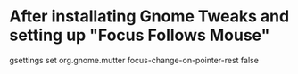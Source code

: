 # After installating Gnome Tweaks and setting up "Focus Follows Mouse"
gsettings set org.gnome.mutter focus-change-on-pointer-rest false
